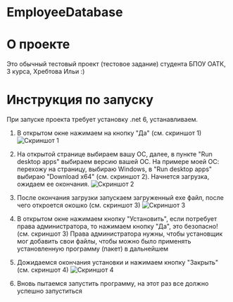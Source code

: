 # EmployeeDatabase
# О проекте
Это обычный тестовый проект (тестовое задание) студента БПОУ ОАТК, 3 курса, Хребтова Ильи :)
# Инструкция по запуску
При запуске проекта требует установку .net 6, устанавливаем.
1) В открытом окне нажимаем на кнопку "Да" (см. скриншот 1)
![Скриншот 1](https://i.ibb.co/Vm4X89s/1.jpg "Скриншот 1")

2) На открытой странице выбираем вашу ОС, далее, в пункте "Run desktop apps" выбираем версию вашей ОС.
    На примере моей ОС: перехожу на страницу, выбираю Windows, в "Run desktop apps" выбираю "Download x64" (см. скриншот 2).
    Начнется загрузка, ожидаем ее окончания.
![Скриншот 2](https://i.ibb.co/5W2cxpm/2.jpg "Скриншот 2")

3) После окончания загрузки запускаем загруженный exe файл, после чего откроется окошко (см. скриншот 3)
![Скриншот 3](https://i.ibb.co/XF1251T/3.jpg "Скриншот 3")

4) В открытом окне нажимаем кнопку "Установить", если потребует права администратора, то нажимаем кнопку "Да", это безопасно! (см. скриншот 3) Права администратора нужны, чтобы установщик мог добавить свои файлы, чтобы можно было применять установленную программу (пакет) в дальнейшем

5) Дожидаемся окончания установки и нажимаем кнопку "Закрыть" (см. скриншот 4)
![Скриншот 4](https://i.ibb.co/C0Ywyd8/4.jpg "Скриншот 4")

6) Вновь пытаемся запустить программу, на этот раз все должно успешно запуститься